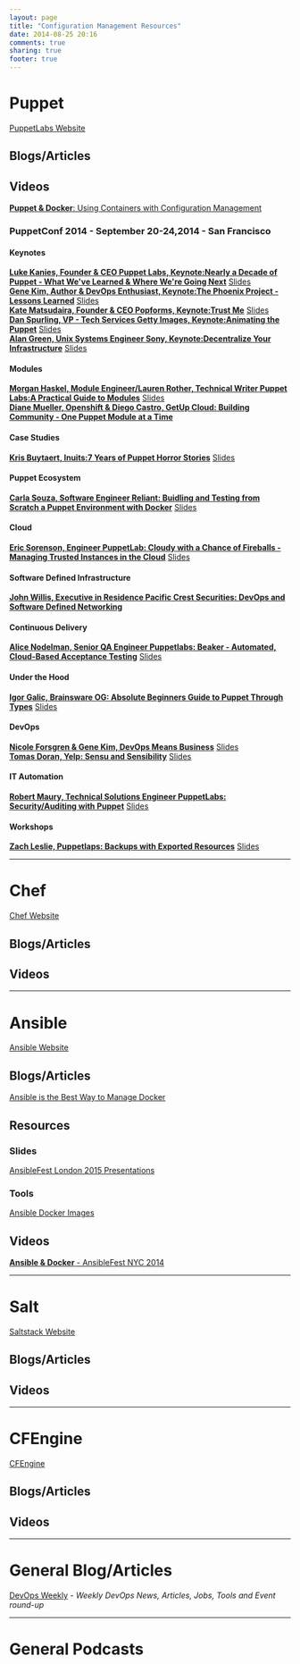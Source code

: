 ```yaml
---
layout: page
title: "Configuration Management Resources"
date: 2014-08-25 20:16
comments: true
sharing: true
footer: true
---
```

# Puppet

[PuppetLabs Website](http://www.puppetlabs.com)

## Blogs/Articles

## Videos

[**Puppet & Docker**: Using Containers with Configuration Management](http://puppetlabs.com/webinars/puppet-docker-using-containers-configuration-management)

### __PuppetConf 2014__ - September 20-24,2014 - San Francisco
#### Keynotes
[**Luke Kanies, Founder &amp; CEO Puppet Labs, Keynote:Nearly a Decade of Puppet - What We've Learned &amp; Where We're Going Next**](https://puppetlabs.com/presentations/keynote-nearly-decade-puppet-what-weve-learned-and-where-were-going-next-luke-kanies) [Slides](https://www.slideshare.net/slideshow/embed_code/39545495#)<br/>
[**Gene Kim, Author &amp; DevOps Enthusiast, Keynote:The Phoenix Project - Lessons Learned**](https://www.youtube.com/watch?v=aYy5OdUifqc) [Slides](http://www.slideshare.net/PuppetLabs/keynote-the-phoenix-project-lessons-learned-puppetconf-2014)<br/>
[**Kate Matsudaira, Founder &amp; CEO Popforms, Keynote:Trust Me**](https://www.youtube.com/watch?v=X9OAhZnT0io) [Slides](http://www.slideshare.net/PuppetLabs/keynote-trust-me-puppetconf-2014)<br/>
[**Dan Spurling, VP - Tech Services Getty Images, Keynote:Animating the Puppet**](https://www.youtube.com/watch?v=OCfZzjTCtrc) [Slides](http://www.slideshare.net/PuppetLabs/keynote-animating-the-puppet-creating-a-culture-of-puppet-adoption-dan-spurling-getty-images)<br/>
[**Alan Green, Unix Systems Engineer Sony, Keynote:Decentralize Your Infrastructure**](https://www.youtube.com/watch?v=TDxNar1qQrA) [Slides](http://www.slideshare.net/PuppetLabs/keynote-decentralize-your-infrastructure-alan-green-sony-computer-entertainment-america)<br/>
#### Modules
[**Morgan Haskel, Module Engineer/Lauren Rother, Technical Writer Puppet Labs:A Practical Guide to Modules**](https://www.youtube.com/watch?v=Z6Y63gtzPUY) [Slides](http://www.slideshare.net/PuppetLabs/a-practical-guide-to-modules-lauren-rother-puppet-labs-morgan-haskel-puppet-labs)<br/>
[**Diane Mueller, Openshift &amp; Diego Castro, GetUp Cloud: Building Community - One Puppet Module at a Time**](https://www.youtube.com/watch?v=5QFtrfJeGAY)<br/>
#### Case Studies
[**Kris Buytaert, Inuits:7 Years of Puppet Horror Stories**](https://www.youtube.com/watch?v=zSlTBMNSfpU) [Slides](http://www.slideshare.net/PuppetLabs/7-puppet-horror-stories-in-7-years-puppetconf-2014)<br/>
#### Puppet Ecosystem
[**Carla Souza, Software Engineer Reliant: Buidling and Testing from Scratch a Puppet Environment with Docker**](https://www.youtube.com/watch?v=uCzmkn45AVE) [Slides](http://www.slideshare.net/PuppetLabs/puppet-conf2014)<br/>
#### Cloud
[**Eric Sorenson, Engineer PuppetLab: Cloudy with a Chance of Fireballs - Managing Trusted Instances in the Cloud**](https://www.youtube.com/watch?v=AP3Gl_5vtGA) [Slides](http://www.slideshare.net/PuppetLabs/sorenson-fireballspuppet-conf2014)<br/>
#### Software Defined Infrastructure
[**John Willis, Executive in Residence Pacific Crest Securities: DevOps and Software Defined Networking**](https://www.youtube.com/watch?v=MbzSWk5AF_U)<br/>
#### Continuous Delivery
[**Alice Nodelman, Senior QA Engineer Puppetlabs: Beaker - Automated, Cloud-Based Acceptance Testing**](https://www.youtube.com/watch?v=3AYvSdQ3EAE) [Slides](http://www.slideshare.net/PuppetLabs/beaker-automated-cloudbased-acceptance-testing-puppetconf-2014)<br/>
#### Under the Hood
[**Igor Galic, Brainsware OG: Absolute Beginners Guide to Puppet Through Types**](https://www.youtube.com/watch?v=r8ZP421lJvI) [Slides](http://www.slideshare.net/PuppetLabs/absolute-beginners-guide-to-puppet-through-types-igor-galic-brainsware-og)<br/>
#### DevOps
[**Nicole Forsgren &amp; Gene Kim, DevOps Means Business**](https://www.youtube.com/watch?v=MUIPTtXfq2E) [Slides](http://www.slideshare.net/PuppetLabs/devops-means-business-gene-kim-it-revolution-press-nicole-forsgren-velasquez-utah-state-university)<br/> 
[**Tomas Doran, Yelp: Sensu and Sensibility**](https://www.youtube.com/watch?v=0VfSmITEOHM) [Slides](http://www.slideshare.net/PuppetLabs/130pm-210pm-tomas-doran-track-1-puppetconf2014-sensu)<br/>
#### IT Automation
[**Robert Maury, Technical Solutions Engineer PuppetLabs: Security/Auditing with Puppet**](https://www.youtube.com/watch?v=iOns67jskjE) [Slides](http://www.slideshare.net/PuppetLabs/auditingsecurity-with-puppet-puppetconf-2014)<br/>
#### Workshops
[**Zach Leslie, Puppetlaps: Backups with Exported Resources**](https://www.youtube.com/watch?v=hO_a1MGb5JU) [Slides](http://www.slideshare.net/PuppetLabs/workshop-backups-with-exported-resources-zach-leslie-puppet-labs)<br/>

---

# Chef

[Chef Website](http://www.getchef.com)

## Blogs/Articles

## Videos

---

# Ansible

[Ansible Website](http://www.ansible.com)

## Blogs/Articles

[Ansible is the Best Way to Manage Docker](http://www.ansible.com/docker)

## Resources

### Slides
[AnsibleFest London 2015 Presentations](http://www.ansible.com/blog/ansiblefest-london-presentations)

### Tools
[Ansible Docker Images](https://registry.hub.docker.com/repos/ansible/)

## Videos
[**Ansible &amp; Docker** - AnsibleFest NYC 2014](http://www.youtube.com/watch?v=oZ45v8AeE7k)

---

# Salt

[Saltstack Website](http://www.saltstack.com)

## Blogs/Articles

## Videos

---

# CFEngine

[CFEngine](http://www.cfengine.com)

## Blogs/Articles

## Videos

---

# General Blog/Articles

[DevOps Weekly](http://www.devopsweekly.com/) - _Weekly DevOps News, Articles, Jobs, Tools and Event round-up_

---
# General Podcasts

